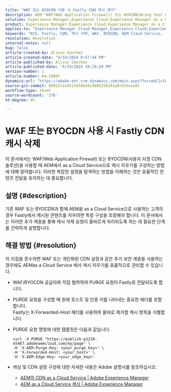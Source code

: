 ```yaml
---
title: "WAF 또는 BYOCDN 사용 시 Fastly CDN 캐시 제거"
description: AEM "WAF(Web Application Firewall) 또는 BYOCDN(Bring Your Own CDN)을 활용할 때 as a Cloud Service으로 캐시를 제거하는 구성에 대한 단계별 안내서입니다."
solution: Experience Manager,Experience Cloud,Experience Manager as a Cloud Service
product: Experience Manager,Experience Cloud,Experience Manager as a Cloud Service
applies-to: "Experience Manager Cloud Manager,Experience Cloud,Experience Manager as a Cloud Service,Experience Manager 6.5"
keywords: "KCS, Fastly, CDN, 캐시 삭제, WAF, BYOCDN, AEM Cloud Service, Imperva, 역방향 프록시, X-Forwarded-Host, X-AEM-Purge-Key, X-AEM-Edge-Key, curl 명령, 캐시 무효화."
resolution: Resolution
internal-notes: null
bug: false
article-created-by: Alison Sanchez
article-created-date: "4/19/2024 9:57:44 PM"
article-published-by: Alison Sanchez
article-published-date: "4/19/2024 10:29:29 PM"
version-number: 1
article-number: KA-24097
dynamics-url: "https://adobe-ent.crm.dynamics.com/main.aspx?forceUCI=1&pagetype=entityrecord&etn=knowledgearticle&id=292d31d7-97fe-ee11-a1ff-6045bd006149"
source-git-commit: 60922cac6513e5d5e9cd895256291a0c635a1ed1
workflow-type: tm+mt
source-wordcount: '276'
ht-degree: 0%

---
```


# WAF 또는 BYOCDN 사용 시 Fastly CDN 캐시 삭제


이 문서에서는 WAF(Web Application Firewall) 또는 BYOCDN(사용자 지정 CDN 솔루션)을 사용할 때 AEM에서 as a Cloud Service으로 캐시 지우기를 구성하는 방법에 대해 알아봅니다. 이러한 복잡한 설정을 탐색하는 방법을 이해하는 것은 효율적인 컨텐츠 전달을 유지하는 데 중요합니다.

## 설명 {#description}


기존 WAF 또는 BYOCDN과 함께 AEM을 as a Cloud Service으로 사용하는 고객의 경우 Fastly에서 캐시된 콘텐츠를 지우려면 특정 구성을 조정해야 합니다. 이 문서에서는 이러한 추가 계층을 통해 캐시 삭제 요청이 올바르게 처리되도록 하는 데 필요한 단계를 간략하게 설명합니다.


## 해결 방법 {#resolution}


이 지침을 준수하면 WAF 또는 개인화된 CDN 설정과 같은 추가 보안 계층을 사용하는 경우에도 AEMas a Cloud Service 에서 캐시 지우기를 효율적으로 관리할 수 있습니다.

- WAF/BYOCDN 공급자와 직접 협력하여 PURGE 요청이 Fastly로 전달되도록 합니다.
- PURGE 요청을 구성할 때 원래 호스트 및 인증 키를 나타내는 중요한 헤더를 포함합니다. <br>    Fastly는 X-Forwarded-Host 헤더를 사용하여 올바로 제거할 캐시 항목을 식별합니다.
- PURGE 요청 명령에 대한 템플릿은 다음과 같습니다.




  ```
  curl -X PURGE "https://publish-p1234-e5467.adobeaemcloud.com/my/page" \
  -H 'X-AEM-Purge-Key: <your_purge_key>' \
  -H 'X-Forwarded-Host: <your_host>' \
  -H 'X-AEM-Edge-Key: <your_edge_key>'
  ```




- 캐싱 및 CDN 설정 구성에 대한 자세한 내용은 Adobe 설명서를 참조하십시오.
   - [AEM의 CDN as a Cloud Service | Adobe Experience Manager](https://experienceleague.adobe.com/docs/experience-manager-cloud-service/implementing/content-delivery/cdn.html)
   - [AEM as a Cloud Service 캐싱 | Adobe Experience Manager](https://experienceleague.adobe.com/docs/experience-manager-cloud-service/implementing/content-delivery/caching.html)

